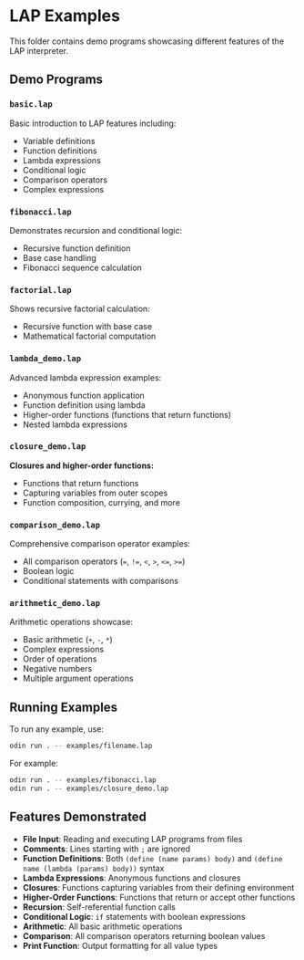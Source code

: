# LAP Examples

This folder contains demo programs showcasing different features of the LAP interpreter.

## Demo Programs

### `basic.lap`

Basic introduction to LAP features including:

- Variable definitions
- Function definitions
- Lambda expressions
- Conditional logic
- Comparison operators
- Complex expressions

### `fibonacci.lap`

Demonstrates recursion and conditional logic:

- Recursive function definition
- Base case handling
- Fibonacci sequence calculation

### `factorial.lap`

Shows recursive factorial calculation:

- Recursive function with base case
- Mathematical factorial computation

### `lambda_demo.lap`

Advanced lambda expression examples:

- Anonymous function application
- Function definition using lambda
- Higher-order functions (functions that return functions)
- Nested lambda expressions

### `closure_demo.lap`

**Closures and higher-order functions:**

- Functions that return functions
- Capturing variables from outer scopes
- Function composition, currying, and more

### `comparison_demo.lap`

Comprehensive comparison operator examples:

- All comparison operators (`=`, `!=`, `<`, `>`, `<=`, `>=`)
- Boolean logic
- Conditional statements with comparisons

### `arithmetic_demo.lap`

Arithmetic operations showcase:

- Basic arithmetic (`+`, `-`, `*`)
- Complex expressions
- Order of operations
- Negative numbers
- Multiple argument operations

## Running Examples

To run any example, use:

```bash
odin run . -- examples/filename.lap
```

For example:

```bash
odin run . -- examples/fibonacci.lap
odin run . -- examples/closure_demo.lap
```

## Features Demonstrated

- **File Input**: Reading and executing LAP programs from files
- **Comments**: Lines starting with `;` are ignored
- **Function Definitions**: Both `(define (name params) body)` and `(define name (lambda (params) body))` syntax
- **Lambda Expressions**: Anonymous functions and closures
- **Closures**: Functions capturing variables from their defining environment
- **Higher-Order Functions**: Functions that return or accept other functions
- **Recursion**: Self-referential function calls
- **Conditional Logic**: `if` statements with boolean expressions
- **Arithmetic**: All basic arithmetic operations
- **Comparison**: All comparison operators returning boolean values
- **Print Function**: Output formatting for all value types 